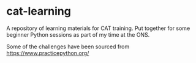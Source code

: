# cat-learning

A repository of learning materials for CAT training. Put together for some beginner Python sessions as part of my time at the ONS.

Some of the challenges have been sourced from https://www.practicepython.org/